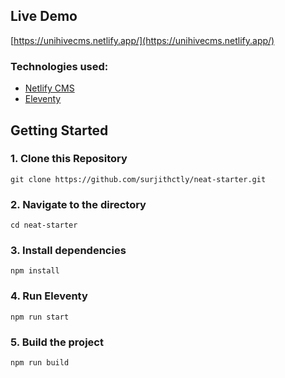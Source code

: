## Live Demo

[https://unihivecms.netlify.app/](https://unihivecms.netlify.app/)

### Technologies used:

- [Netlify CMS](https://www.netlifycms.org/)
- [Eleventy](https://www.11ty.dev/)

## Getting Started

### 1\. Clone this Repository

```
git clone https://github.com/surjithctly/neat-starter.git
```

### 2\. Navigate to the directory

```
cd neat-starter
```

### 3\. Install dependencies

```
npm install
```

### 4\. Run Eleventy

```
npm run start
```

### 5\. Build the project

```
npm run build
```
